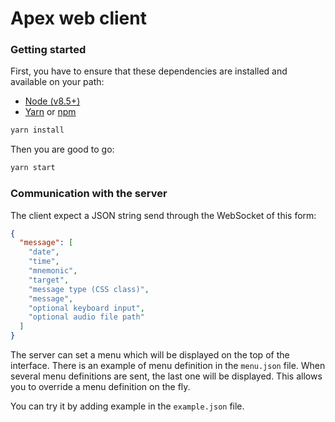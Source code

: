 # Apex web client

### Getting started

First, you have to ensure that these dependencies are installed and available on
your path:

* [Node (v8.5+)](//nodejs.org)
* [Yarn](//yarnpkg.com) or [npm](//npmjs.com)

```bash
yarn install
```

Then you are good to go:

```bash
yarn start
```

### Communication with the server

The client expect a JSON string send through the WebSocket of this form:

```json
{
  "message": [
    "date",
    "time",
    "mnemonic",
    "target",
    "message type (CSS class)",
    "message",
    "optional keyboard input",
    "optional audio file path"
  ]
}
```

The server can set a menu which will be displayed on the top of the interface. There is an example of menu definition in the `menu.json` file. When several menu definitions are sent, the last one will be displayed. This allows you to override a menu definition on the fly.

You can try it by adding example in the `example.json` file.
